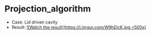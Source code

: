# Projection_algorithm

+ Case: Lid driven cavity
+ Result:
[![Watch the result](https://i.imgur.com/W9hEIcK.jpg =500x)](https://youtu.be/oaSOAeCJnuY)
